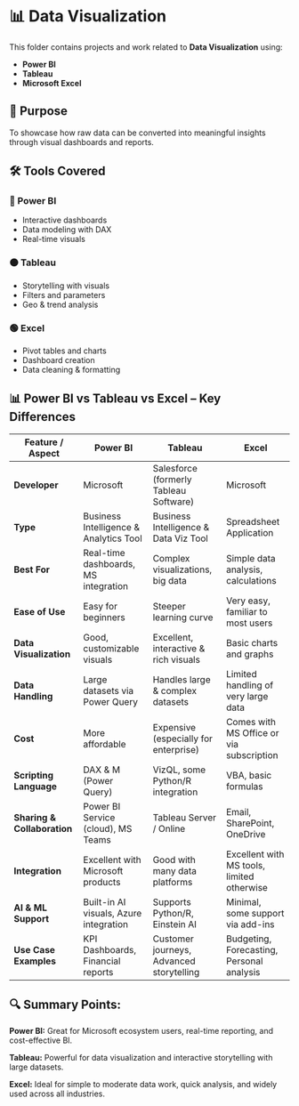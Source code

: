 # 📊 Data Visualization

This folder contains projects and work related to **Data Visualization** using:

- **Power BI**
- **Tableau**
- **Microsoft Excel**

## 📌 Purpose
To showcase how raw data can be converted into meaningful insights through visual dashboards and reports.

## 🛠️ Tools Covered

### 🔷 Power BI
- Interactive dashboards
- Data modeling with DAX
- Real-time visuals

### 🟠 Tableau
- Storytelling with visuals
- Filters and parameters
- Geo & trend analysis

### 🟢 Excel
- Pivot tables and charts
- Dashboard creation
- Data cleaning & formatting

## 📊 Power BI vs Tableau vs Excel – Key Differences

| Feature / Aspect            | **Power BI**                           | **Tableau**                              | **Excel**                                  |
| --------------------------- | -------------------------------------- | ---------------------------------------- | ------------------------------------------ |
| **Developer**               | Microsoft                              | Salesforce (formerly Tableau Software)   | Microsoft                                  |
| **Type**                    | Business Intelligence & Analytics Tool | Business Intelligence & Data Viz Tool    | Spreadsheet Application                    |
| **Best For**                | Real-time dashboards, MS integration   | Complex visualizations, big data         | Simple data analysis, calculations         |
| **Ease of Use**             | Easy for beginners                     | Steeper learning curve                   | Very easy, familiar to most users          |
| **Data Visualization**      | Good, customizable visuals             | Excellent, interactive & rich visuals    | Basic charts and graphs                    |
| **Data Handling**           | Large datasets via Power Query         | Handles large & complex datasets         | Limited handling of very large data        |
| **Cost**                    | More affordable                        | Expensive (especially for enterprise)    | Comes with MS Office or via subscription   |
| **Scripting Language**      | DAX & M (Power Query)                  | VizQL, some Python/R integration         | VBA, basic formulas                        |
| **Sharing & Collaboration** | Power BI Service (cloud), MS Teams     | Tableau Server / Online                  | Email, SharePoint, OneDrive                |
| **Integration**             | Excellent with Microsoft products      | Good with many data platforms            | Excellent with MS tools, limited otherwise |
| **AI & ML Support**         | Built-in AI visuals, Azure integration | Supports Python/R, Einstein AI           | Minimal, some support via add-ins          |
| **Use Case Examples**       | KPI Dashboards, Financial reports      | Customer journeys, Advanced storytelling | Budgeting, Forecasting, Personal analysis  |

## 🔍 Summary Points:

**Power BI:** Great for Microsoft ecosystem users, real-time reporting, and cost-effective BI.

**Tableau:** Powerful for data visualization and interactive storytelling with large datasets.

**Excel:** Ideal for simple to moderate data work, quick analysis, and widely used across all industries.



